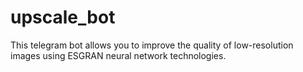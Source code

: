 # upscale_bot
This telegram bot allows you to improve the quality of low-resolution images using ESGRAN neural network technologies.

